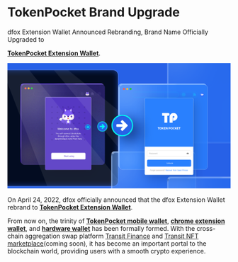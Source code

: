 # TokenPocket Brand Upgrade

dfox Extension Wallet Announced Rebranding, Brand Name Officially Upgraded to&#x20;

[**TokenPocket Extension Wallet**](https://extension.tokenpocket.pro/#/).

![](../.gitbook/assets/dfox升级.png)

On April 24, 2022, dfox officially announced that the dfox Extension Wallet rebrand to [**TokenPocket Extension Wallet**](https://extension.tokenpocket.pro/#/).



From now on, the trinity of [**TokenPocket mobile wallet**](https://tokenpocket.pro), [**chrome extension wallet**](https://extension.tokenpocket.pro/#/), and [**hardware wallet**](http://keypal.pro) has been formally formed. With the cross-chain aggregation swap platform [Transit Finance](https://www.transit.finance) and [Transit NFT marketplace](https://nft.transit.finance/#/)(coming soon), it has become an important portal to the blockchain world, providing users with a smooth crypto experience.
